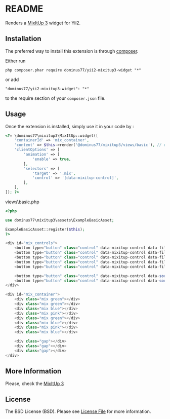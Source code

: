 README
======
Renders a [MixItUp 3](https://github.com/patrickkunka/mixitup/) widget for Yii2.

Installation
------------

The preferred way to install this extension is through [composer](http://getcomposer.org/download/).

Either run

```
php composer.phar require dominus77/yii2-mixitup3-widget "*"
```

or add

```
"dominus77/yii2-mixitup3-widget": "*"
```

to the require section of your `composer.json` file.


Usage
-----

Once the extension is installed, simply use it in your code by  :

```php
<?= \dominus77\mixitup3\MixItUp::widget([
    'containerId' => 'mix_container',
    'content' => $this->render('@dominus77/mixitup3/views/basic'), // example
    'clientOptions' => [
        'animation' => [
            'enable' => true,
        ],
        'selectors' => [
            'target' => '.mix',
            'control' => '[data-mixitup-control]',
        ],
    ],
]); ?>
```
views\basic.php
```php
<?php

use dominus77\mixitup3\assets\ExampleBasicAsset;

ExampleBasicAsset::register($this);
?>

<div id="mix_controls">
    <button type="button" class="control" data-mixitup-control data-filter="all" >All</button>
    <button type="button" class="control" data-mixitup-control data-filter=".green" >Green</button>
    <button type="button" class="control" data-mixitup-control data-filter=".blue" >Blue</button>
    <button type="button" class="control" data-mixitup-control data-filter=".pink" >Pink</button>
    <button type="button" class="control" data-mixitup-control data-filter="none" >None</button>

    <button type="button" class="control" data-mixitup-control data-sort="default:asc">Asc</button>
    <button type="button" class="control" data-mixitup-control data-sort="default:desc">Desc</button>
</div>

<div id="mix_container">
    <div class="mix green"></div>
    <div class="mix green"></div>
    <div class="mix blue"></div>
    <div class="mix pink"></div>
    <div class="mix green"></div>
    <div class="mix blue"></div>
    <div class="mix pink"></div>
    <div class="mix blue"></div>

    <div class="gap"></div>
    <div class="gap"></div>
    <div class="gap"></div>
</div>
```

More Information
-----
Please, check the [MixItUp 3](https://github.com/patrickkunka/mixitup/)

License
-----
The BSD License (BSD). Please see [License File](https://github.com/Dominus77/yii2-mixitup3-widget/blob/master/LICENSE.md) for more information.